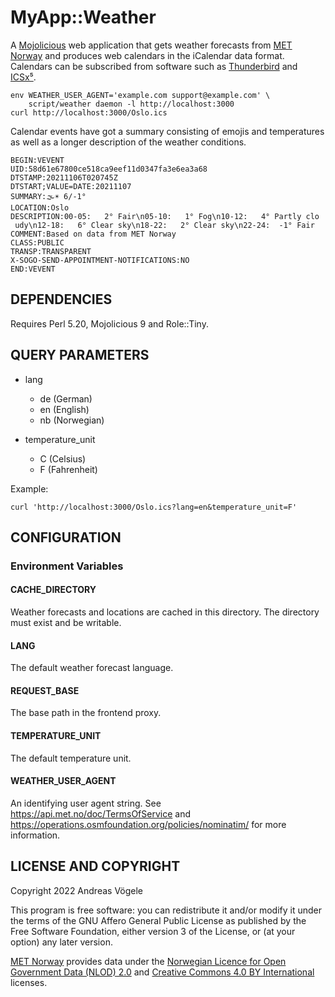 # MyApp::Weather

A [Mojolicious](https://mojolicious.org/) web application that gets weather
forecasts from [MET Norway](https://api.met.no/) and produces web calendars in
the iCalendar data format.  Calendars can be subscribed from software such as
[Thunderbird](https://www.thunderbird.net/) and
[ICSx⁵](https://icsx5.bitfire.at/).

    env WEATHER_USER_AGENT='example.com support@example.com' \
        script/weather daemon -l http://localhost:3000
    curl http://localhost:3000/Oslo.ics

Calendar events have got a summary consisting of emojis and temperatures as
well as a longer description of the weather conditions.

    BEGIN:VEVENT
    UID:58d61e67800ce518ca9eef11d0347fa3e6ea3a68
    DTSTAMP:20211106T020745Z
    DTSTART;VALUE=DATE:20211107
    SUMMARY:🌫☀️ 6/-1°
    LOCATION:Oslo
    DESCRIPTION:00-05:   2° Fair\n05-10:   1° Fog\n10-12:   4° Partly clo
     udy\n12-18:   6° Clear sky\n18-22:   2° Clear sky\n22-24:  -1° Fair
    COMMENT:Based on data from MET Norway
    CLASS:PUBLIC
    TRANSP:TRANSPARENT
    X-SOGO-SEND-APPOINTMENT-NOTIFICATIONS:NO
    END:VEVENT

## DEPENDENCIES

Requires Perl 5.20, Mojolicious 9 and Role::Tiny.

## QUERY PARAMETERS

* lang

    * de (German)
    * en (English)
    * nb (Norwegian)

* temperature_unit

    * C (Celsius)
    * F (Fahrenheit)

Example:

    curl 'http://localhost:3000/Oslo.ics?lang=en&temperature_unit=F'

## CONFIGURATION

### Environment Variables

#### CACHE_DIRECTORY

Weather forecasts and locations are cached in this directory.  The directory
must exist and be writable.

#### LANG

The default weather forecast language.

#### REQUEST_BASE

The base path in the frontend proxy.

#### TEMPERATURE_UNIT

The default temperature unit.

#### WEATHER_USER_AGENT

An identifying user agent string.  See https://api.met.no/doc/TermsOfService
and https://operations.osmfoundation.org/policies/nominatim/ for more
information.

## LICENSE AND COPYRIGHT

Copyright 2022 Andreas Vögele

This program is free software: you can redistribute it and/or modify it under
the terms of the GNU Affero General Public License as published by the Free
Software Foundation, either version 3 of the License, or (at your option) any
later version.

[MET Norway](https://www.met.no/) provides data under the [Norwegian Licence
for Open Government Data (NLOD) 2.0](https://data.norge.no/nlod/en/2.0/) and
[Creative Commons 4.0 BY International](http://creativecommons.org/licenses/by/4.0)
licenses.
